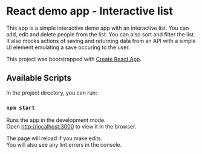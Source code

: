 # React demo app - Interactive list

This app is a simple interactive demo app with an interactive list.
You can add, edit and delete people from the list. You can also sort and filter the list. It also mocks actions of saving and returning data from an API with a simple UI element emulating a save occuring to the user.

This project was bootstrapped with [Create React App](https://github.com/facebook/create-react-app).

## Available Scripts

In the project directory, you can run:

### `npm start`

Runs the app in the development mode.\
Open [http://localhost:3000](http://localhost:3000) to view it in the browser.

The page will reload if you make edits.\
You will also see any lint errors in the console.

